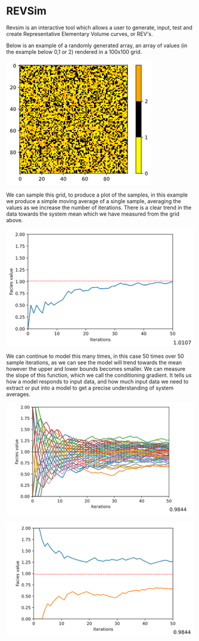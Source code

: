 # REVSim
 Revsim is an interactive tool which allows a user to generate, input, test and create Representative Elementary Volume curves, or REV's.

Below is an example of a randomly generated array, an array of values (in the example below 0,1 or 2) rendered in a 100x100 grid.

![arrayimage](https://github.com/JBallGeo/REVSim/blob/main/images/randgrid.png)

We can sample this grid, to produce a plot of the samples, in this example we produce a simple moving average of a single sample, averaging the values as we increase the number of iterations. There is a clear trend in the data towards the system mean which we have measured from the grid above.

![revsma](https://github.com/JBallGeo/REVSim/blob/main/images/revsma.png)


We can continue to model this many times, in this case 50 times over 50 sample iterations, as we can see the model will trend towards the mean however the upper and lower bounds becomes smaller. We can measure the slope of this function, which we call the conditioning gradient. It tells us how a model responds to input data, and how much input data we need to extract or put into a model to get a precise understanding of system averages.

![sphagimage](https://github.com/JBallGeo/REVSim/blob/main/images/sphagexample.png)


![minmaximage](https://github.com/JBallGeo/REVSim/blob/main/images/minmaxexample.png)

